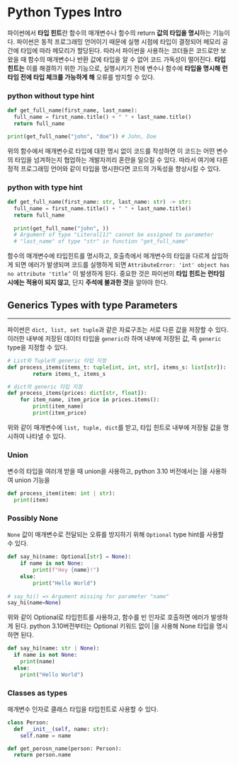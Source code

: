 # Python Types Intro

파이썬에서 **타입 힌트**란 함수의 매개변수나 함수의 return **값의 타입을 명시**하는 기능이다. 파이썬은 동적 프로그래밍 언어이기 때문에 실행 시점에 타입이 결정되어 메모리 공간에 타입에 따라 메모리가 할당된다. 
따라서 파이썬을 사용하는 코더들은 코드로만 보왔을 때 함수의 매개변수나 반환 값에 타입을 알 수 없어 코드 가독성이 떨어진다. **타입 힌트는** 이를 해결하기 위한 기능으로, 실행시키기 전에 변수나 함수에 **타입을 명시해** **런타임 전에 타입 체크를 가능하게 해** 오류를 방지할 수 있다.

### python without type hint

```python
def get_full_name(first_name, last_name):
  full_name = first_name.title() + " " + last_name.title()
  return full_name

print(get_full_name("john", "doe")) # John, Doe
```

위의 함수에서 매개변수로 타입에 대한 명시 없이 코드를 작성하면 이 코드는 어떤 변수의 타입을 넘겨하는지 협업하는 개발자끼리 혼란을 일으킬 수 있다. 따라서 여기에 다른 정적 프로그래밍 언어와 같이 타입을 명시한다면 코드의 가독성을 향상시킬 수 있다.

### python with type hint

```python
def get_full_name(first_name: str, last_name: str) -> str:
  full_name = first_name.title() + " " + last_name.title()
  return full_name
  
  print(get_full_name("john", ))
  # Argument of type "Literal[1]" cannot be assigned to parameter 
  # "last_name" of type "str" in function "get_full_name"
```

함수의 매개변수에 타입힌트를 명시하고, 호출측에서 매개변수의 타입을 다르게 삽입하게 되면 에러가 발생되며 코드를 실행하게 되면 `AttributeError: 'int' object has no attribute 'title’` 이 발생하게 된다. 중요한 것은 파이썬의 **타입 힌트는 런타임 시에는 적용이 되지 않고**, 단지 **주석에 불과한 것**을 알아야 한다.

## Generics Types with type Parameters

---

파이썬은 `dict, list, set tuple`과 같은 자료구조는 서로 다른 값을 저장할 수 있다. 
이러한 내부에 저장된 데이터 타입을 `generic`라 하며 내부에 저장된 값, 즉 `generic` type을 지정할 수 있다.

```python
# List와 Tuple의 generic 타입 지정
def process_items(items_t: tuple[int, int, str], items_s: list[str]):
		return items_t, items_s

# dict의 generic 타입 지정
def process_items(prices: dict[str, float]):
    for item_name, item_price in prices.items():
        print(item_name)
        print(item_price)
```

위와 같이 매개변수에 `list, tuple, dict`를 받고, 타입 힌트로 내부에 저장될 값을 명시하여 나타낼 수 있다. 

### Union

변수의 타입을 여러개 받을 때 union을 사용하고, python 3.10 버전에서는 |을 사용하여 union 기능을 

```python
def process_item(item: int | str):
  print(item)
```

### Possibly None

`None` 값이 매개변수로 전달되는 오류를 방지하기 위해 `Optional`  type hint를 사용할 수 있다.

```python
def say_hi(name: Optional[str] = None):
    if name is not None:
        print(f"Hey {name}!")
    else:
        print("Hello World")
        
# say_hi() => Argument missing for parameter "name"
say_hi(name=None)
```

위와 같이 Optional로 타입힌트를 사용하고, 함수를 빈 인자로 호출하면 에러가 발생하게 된다. python 3.10버전부터는 Optional 키워드 없이 |을 사용해 None 타입을 명시하면 된다.

```python
def say_hi(name: str | None):
  if name is not None:
    print(name)
  else:
    print("Hello World")
```

### **Classes as types**

매개변수 인자로 클래스 타입을 타입힌트로 사용할 수 있다.

```python
class Person:
  def __init__(self, name: str):
    self.name = name

def get_perosn_name(person: Person):
  return person.name

```